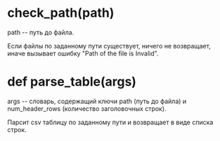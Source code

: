 # check_path(path)
path --  путь до файла.

Если файлы по заданному пути существует, ничего не возвращает, иначе вызывает ошибку "Path of the file is Invalid".

# def parse_table(args)
args -- словарь, содержащий ключи path (путь до файла) и num_header_rows (количество заголовочных строк).

Парсит csv таблицу по заданному пути и возвращает в виде списка строк.
